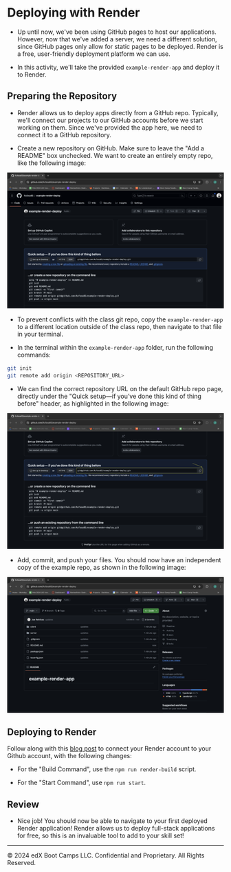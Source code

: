 # Deploying with Render

* Up until now, we've been using GitHub pages to host our applications. However, now that we've added a server, we need a different solution, since GitHub pages only allow for static pages to be deployed. Render is a free, user-friendly deployment platform we can use. 

* In this activity, we'll take the provided `example-render-app` and deploy it to Render.

## Preparing the Repository

* Render allows us to deploy apps directly from a GitHub repo. Typically, we'll connect our projects to our GitHub accounts before we start working on them. Since we've provided the app here, we need to connect it to a GitHub repository.

* Create a new repository on GitHub. Make sure to leave the "Add a README" box unchecked. We want to create an entirely empty repo, like the following image: 

![Image showing a GitHub repo with no files or folders](./Images/01-empty-github-repo.png)

* To prevent conflicts with the class git repo, copy the `example-render-app` to a different location outside of the class repo, then navigate to that file in your terminal.

* In the terminal within the `example-render-app` folder, run the following commands:

```sh
git init
git remote add origin <REPOSITORY_URL>
```

* We can find the correct repository URL on the default GitHub repo page, directly under the "Quick setup&mdash;if you’ve done this kind of thing before" header, as highlighted in the following image:

![Image showing a GitHub repo with no files or folders, but highlighting clone URL](./Images/02-clone-url.png)

* Add, commit, and push your files. You should now have an independent copy of the example repo, as shown in the following image: 

![Image showing a GitHub repo updated with two recent commits](./Images/03-uploaded-repo.png)

## Deploying to Render

Follow along with this [blog post](https://coding-boot-camp.github.io/full-stack/render/render-deployment-guide) to connect your Render account to your Github account, with the following changes:

* For the "Build Command", use the `npm run render-build` script.

* For the "Start Command", use `npm run start`. 

## Review

* Nice job! You should now be able to navigate to your first deployed Render application! Render allows us to deploy full-stack applications for free, so this is an invaluable tool to add to your skill set!

---

© 2024 edX Boot Camps LLC. Confidential and Proprietary. All Rights Reserved.
